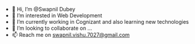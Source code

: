 - 👋 Hi, I’m @Swapnil Dubey
- 👀 I’m interested in Web Development
- 🌱 I’m currently working in Cognizant and also learning new technologies 
- 💞️ I’m looking to collaborate on ...
- 📫 Reach me on swapnil.vishu.7027@gmail.com

<!---
SDUBEY23/SDUBEY23 is a ✨ special ✨ repository because its `README.md` (this file) appears on your GitHub profile.
You can click the Preview link to take a look at your changes.
--->
